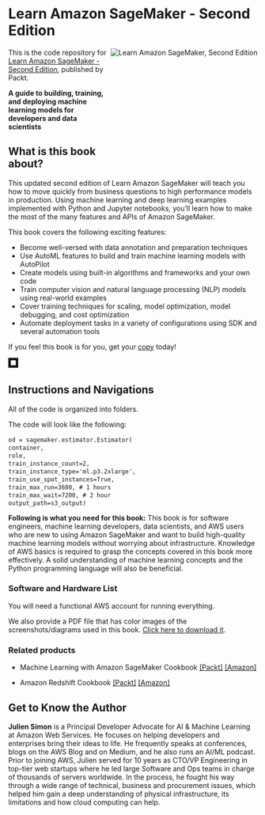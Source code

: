 # Learn Amazon SageMaker - Second Edition

<a href="https://www.packtpub.com/product/learn-amazon-sagemaker-second-edition/9781801817950?utm_source=github&utm_medium=repository&utm_campaign=9781801817950"><img src="https://static.packt-cdn.com/products/9781801817950/cover/smaller" alt="Learn Amazon SageMaker, Second Edition" height="256px" align="right"></a>

This is the code repository for [Learn Amazon SageMaker - Second Edition](https://www.packtpub.com/product/learn-amazon-sagemaker-second-edition/9781801817950?utm_source=github&utm_medium=repository&utm_campaign=9781801817950), published by Packt.

**A guide to building, training, and deploying machine learning models for developers and data scientists**

## What is this book about?
This updated second edition of Learn Amazon SageMaker will teach you how to move quickly from business questions to high performance models in production. Using machine learning and deep learning examples implemented with Python and Jupyter notebooks, you’ll learn how to make the most of the many features and APIs of Amazon SageMaker.	

This book covers the following exciting features: 
* Become well-versed with data annotation and preparation techniques
* Use AutoML features to build and train machine learning models with AutoPilot
* Create models using built-in algorithms and frameworks and your own code
* Train computer vision and natural language processing (NLP) models using real-world examples
* Cover training techniques for scaling, model optimization, model debugging, and cost optimization
* Automate deployment tasks in a variety of configurations using SDK and several automation tools

If you feel this book is for you, get your [copy](https://www.amazon.com/dp/1801077053) today!

<a href="https://www.packtpub.com/?utm_source=github&utm_medium=banner&utm_campaign=GitHubBanner"><img src="https://raw.githubusercontent.com/PacktPublishing/GitHub/master/GitHub.png" 
alt="https://www.packtpub.com/" border="5" /></a>


## Instructions and Navigations
All of the code is organized into folders.

The code will look like the following:
```
od = sagemaker.estimator.Estimator(
container,
role,
train_instance_count=2,
train_instance_type='ml.p3.2xlarge',
train_use_spot_instances=True,
train_max_run=3600, # 1 hours
train_max_wait=7200, # 2 hour
output_path=s3_output)
```

**Following is what you need for this book:**
This book is for software engineers, machine learning developers, data scientists, and AWS users who are new to using Amazon SageMaker and want to build high-quality machine learning models without worrying about infrastructure. Knowledge of AWS basics is required to grasp the concepts covered in this book more effectively. A solid understanding of machine learning concepts and the Python programming language will also be beneficial.	

### Software and Hardware List

You will need a functional AWS account for running everything.


We also provide a PDF file that has color images of the screenshots/diagrams used in this book. [Click here to download it](https://static.packt-cdn.com/downloads/9781801817950_ColorImages.pdf).


### Related products <Other books you may enjoy>
* Machine Learning with Amazon SageMaker Cookbook [[Packt]](https://www.packtpub.com/product/machine-learning-with-amazon-sagemaker-cookbook/9781800567030?utm_source=github&utm_medium=repository&utm_campaign=9781800567030) [[Amazon]](https://www.amazon.com/1800567030)

* Amazon Redshift Cookbook [[Packt]](https://www.packtpub.com/product/amazon-redshift-cookbook/9781800569683?utm_source=github&utm_medium=repository&utm_campaign=9781800569683) [[Amazon]](https://www.amazon.com/dp/1800569688)

## Get to Know the Author
**Julien Simon**
is a Principal Developer Advocate for AI & Machine Learning at Amazon Web Services. He focuses on helping developers and enterprises bring their ideas to life. He frequently speaks at conferences, blogs on the AWS Blog and on Medium, and he also runs an AI/ML podcast.
Prior to joining AWS, Julien served for 10 years as CTO/VP Engineering in top-tier web startups where he led large Software and Ops teams in charge of thousands of servers worldwide. In the process, he fought his way through a wide range of technical, business and procurement issues,
which helped him gain a deep understanding of physical infrastructure, its limitations and how cloud computing can help.

